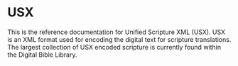 # USX

This is the reference documentation for Unified Scripture XML (USX). USX is an XML format used for encoding the digital text for scripture translations. The largest collection of USX encoded scripture is currently found within the Digital Bible Library.
